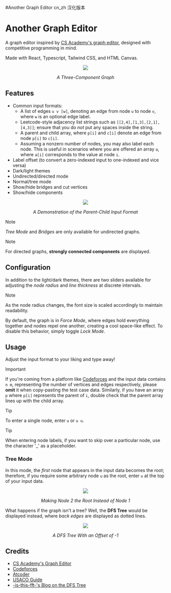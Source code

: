 #Another Graph Editor  cn_zh 汉化版本


# Another Graph Editor

A graph editor inspired by [CS Academy's graph editor](https://csacademy.com/app/graph_editor/),
designed with competitive programming in mind.

Made with React, Typescript, Tailwind CSS, and HTML Canvas.

<p align="center">
    <img src="screenshots/main.png?" />
</p>

<p align="center">
<em>A Three-Component Graph</em>
</p>

## Features

- Common input formats:
  - A list of edges `u v [w]`, denoting an edge from node `u` to node `v`, where
  `w` is an optional edge label.
  - Leetcode-style adjacency list strings such as `[[2,4],[1,3],[2,1],[4,3]]`;
  ensure that you do *not* put any spaces inside the string.
  - A parent and child array, where `p[i]` and `c[i]` denote an edge from
  node `p[i]` to `c[i]`.
  - Assuming a nonzero number of nodes, you may also label each node. This
  is useful in scenarios where you are offered an array `a`, where `a[i]`
  corresponds to the value at node `i`.
- Label offset (to convert a zero-indexed input to one-indexed and vice versa)
- Dark/light themes
- Undirected/directed mode
- Normal/tree mode
- Show/hide bridges and cut vertices
- Show/hide components

<p align="center">
    <img src="screenshots/parentChild.png?" />
</p>

<p align="center">
<em>A Demonstration of the Parent-Child Input Format</em>
</p>

> [!NOTE]
> *Tree Mode* and *Bridges* are only available for undirected graphs.

> [!NOTE]
> For directed graphs, **strongly connected components** are displayed.

## Configuration

In addition to the light/dark themes, there are two sliders available
for adjusting the *node radius* and *line thickness* at discrete intervals.

> [!NOTE]
> As the node radius changes, the font size is scaled accordingly to maintain readability.

By default, the graph is in *Force Mode*, where edges hold everything together
and nodes repel one another, creating a cool space-like effect. To disable
this behavior, simply toggle *Lock Mode*.

## Usage

Adjust the input format to your liking and type away!

> [!IMPORTANT]
> If you're coming from a platform like [Codeforces](https://codeforces.com/)
> and the input data contains `n m`, representing the number of vertices and
> edges respectively, please **omit** it when copy-pasting the test case data.
> Similarly, if you have an array `p` where `p[i]` represents the parent of `i`,
> double check that the parent array lines up with the child array.

> [!TIP]
> To enter a single node, enter `u` or `u u`.

> [!TIP]
> When entering node labels, if you want to skip over a particular node,
> use the character '_' as a placeholder.

### Tree Mode

In this mode, the *first* node that appears in the input data becomes
the root; therefore, if you require some arbitrary node `u` as the root,
enter `u` at the top of your input data.

<p align="center">
    <img src="screenshots/twoRoot.png?" />
</p>

<p align="center">
<em>Making Node 2 the Root Instead of Node 1</em>
</p>

What happens if the graph isn't a tree? Well, the **DFS Tree** would be
displayed instead, where *back edges* are displayed as dotted lines.

<p align="center">
    <img src="screenshots/dfsTree.png?" />
</p>

<p align="center">
<em>A DFS Tree With an Offset of -1</em>
</p>

## Credits

- [CS Academy's Graph Editor](https://csacademy.com/app/graph_editor/)
- [Codeforces](https://codeforces.com/)
- [Atcoder](https://atcoder.jp/)
- [USACO Guide](https://usaco.guide/)
- [-is-this-fft-'s Blog on the DFS Tree](https://codeforces.com/blog/entry/68138)
